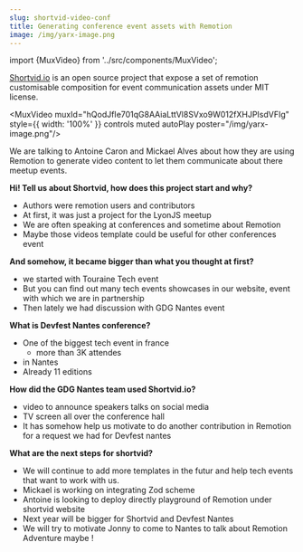 ```yaml
---
slug: shortvid-video-conf
title: Generating conference event assets with Remotion
image: /img/yarx-image.png
---
```


import {MuxVideo} from '../src/components/MuxVideo';

[Shortvid.io](https://shortvid.io) is an open source project that expose a set of remotion customisable composition for event communication assets under MIT license.

<MuxVideo muxId="hQodJfIe701qG8AAiaLttVl8SVxo9W012fXHJPIsdVFIg" style={{
width: '100%'
}} controls muted autoPlay poster="/img/yarx-image.png"/>

We are talking to Antoine Caron and Mickael Alves about how they are using Remotion to generate video content to let them communicate about there meetup events.

**Hi! Tell us about Shortvid, how does this project start and why?**

- Authors were remotion users and contributors
- At first, it was just a project for the LyonJS meetup
- We are often speaking at conferences and sometime about Remotion
- Maybe those videos template could be useful for other conferences event

**And somehow, it became bigger than what you thought at first?**

- we started with Touraine Tech event
- But you can find out many tech events showcases in our website, event with which we are in partnership
- Then lately we had discussion with GDG Nantes event

**What is Devfest Nantes conference?**

- One of the biggest tech event in france
  - more than 3K attendes
- in Nantes
- Already 11 editions

**How did the GDG Nantes team used Shortvid.io?**

- video to announce speakers talks on social media
- TV screen all over the conference hall
- It has somehow help us motivate to do another contribution in Remotion for a request we had for Devfest nantes

**What are the next steps for shortvid?**

- We will continue to add more templates in the futur and help tech events that want to work with us.
- Mickael is working on integrating Zod scheme
- Antoine is looking to deploy directly playground of Remotion under shortvid website
- Next year will be bigger for Shortvid and Devfest Nantes
- We will try to motivate Jonny to come to Nantes to talk about Remotion Adventure maybe ! 

